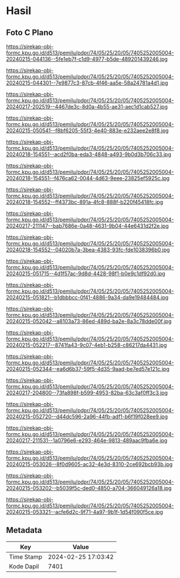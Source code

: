 # Hasil

## Foto C Plano

https://sirekap-obj-formc.kpu.go.id/d513/pemilu/pdpr/74/05/25/20/05/7405252005004-20240215-044136--5fe1eb7f-c1d9-4977-b5de-489201439246.jpg

https://sirekap-obj-formc.kpu.go.id/d513/pemilu/pdpr/74/05/25/20/05/7405252005004-20240215-044301--7e9877c3-87cb-4f46-aa5e-58a24781a4d1.jpg

https://sirekap-obj-formc.kpu.go.id/d513/pemilu/pdpr/74/05/25/20/05/7405252005004-20240217-202519--4467de3c-8d0a-4b55-ae31-aec1d1cab527.jpg

https://sirekap-obj-formc.kpu.go.id/d513/pemilu/pdpr/74/05/25/20/05/7405252005004-20240215-050541--f8bf6205-55f3-4e40-883e-e232aee2e8f8.jpg

https://sirekap-obj-formc.kpu.go.id/d513/pemilu/pdpr/74/05/25/20/05/7405252005004-20240218-154551--acd2f0ba-eda3-4848-a493-9b0d3b706c33.jpg

https://sirekap-obj-formc.kpu.go.id/d513/pemilu/pdpr/74/05/25/20/05/7405252005004-20240218-154551--f476ca62-0044-4d63-9eee-23825ef5925c.jpg

https://sirekap-obj-formc.kpu.go.id/d513/pemilu/pdpr/74/05/25/20/05/7405252005004-20240218-154552--ff4373bc-891a-4fc8-888f-b220f45418fc.jpg

https://sirekap-obj-formc.kpu.go.id/d513/pemilu/pdpr/74/05/25/20/05/7405252005004-20240217-211147--bab7686e-0a48-4631-9b04-44e6431d2f2e.jpg

https://sirekap-obj-formc.kpu.go.id/d513/pemilu/pdpr/74/05/25/20/05/7405252005004-20240218-154552--04020b7a-3bea-4383-93fc-fde1038396b0.jpg

https://sirekap-obj-formc.kpu.go.id/d513/pemilu/pdpr/74/05/25/20/05/7405252005004-20240215-051715--4d1f57ac-9d8d-4428-98f1-b0e9c1df92d0.jpg

https://sirekap-obj-formc.kpu.go.id/d513/pemilu/pdpr/74/05/25/20/05/7405252005004-20240215-051821--b1dbbbcc-0f41-4886-9a34-da9e19484484.jpg

https://sirekap-obj-formc.kpu.go.id/d513/pemilu/pdpr/74/05/25/20/05/7405252005004-20240215-052042--a8103a73-86ed-489d-ba2e-8a3c78dde00f.jpg

https://sirekap-obj-formc.kpu.go.id/d513/pemilu/pdpr/74/05/25/20/05/7405252005004-20240215-052217--8741fa43-9c07-4eb1-b258-c86217da4431.jpg

https://sirekap-obj-formc.kpu.go.id/d513/pemilu/pdpr/74/05/25/20/05/7405252005004-20240215-052344--ea6d6b37-59f5-4d35-9aad-be7ed57e121c.jpg

https://sirekap-obj-formc.kpu.go.id/d513/pemilu/pdpr/74/05/25/20/05/7405252005004-20240217-204800--73fa898f-b599-4953-82ba-63c3af0ff3c3.jpg

https://sirekap-obj-formc.kpu.go.id/d513/pemilu/pdpr/74/05/25/20/05/7405252005004-20240215-052720--d44dc596-2a96-44fb-adf1-b6f19f028ee9.jpg

https://sirekap-obj-formc.kpu.go.id/d513/pemilu/pdpr/74/05/25/20/05/7405252005004-20240217-211531--1a0796e6-e293-464e-9813-489aac9fba6e.jpg

https://sirekap-obj-formc.kpu.go.id/d513/pemilu/pdpr/74/05/25/20/05/7405252005004-20240215-053026--8f0d9605-ac32-4e3d-8310-2ce692bcb93b.jpg

https://sirekap-obj-formc.kpu.go.id/d513/pemilu/pdpr/74/05/25/20/05/7405252005004-20240215-053202--b5039f5c-ded0-4850-a704-366049126a18.jpg

https://sirekap-obj-formc.kpu.go.id/d513/pemilu/pdpr/74/05/25/20/05/7405252005004-20240215-053321--acfe6d2c-9f71-4a97-9b1f-1d54f090f5ce.jpg


## Metadata

| Key        | Value               |
| ---------- | ------------------- |
| Time Stamp | 2024-02-25 17:03:42 |
| Kode Dapil | 7401                |



